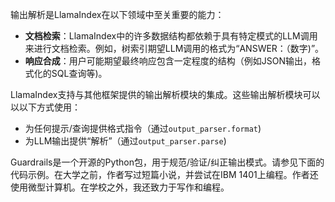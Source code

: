 输出解析是LlamaIndex在以下领域中至关重要的能力：
- **文档检索**：LlamaIndex中的许多数据结构都依赖于具有特定模式的LLM调用来进行文档检索。例如，树索引期望LLM调用的格式为“ANSWER：（数字)”。
- **响应合成**：用户可能期望最终响应包含一定程度的结构（例如JSON输出，格式化的SQL查询等)。

LlamaIndex支持与其他框架提供的输出解析模块的集成。这些输出解析模块可以以以下方式使用：
- 为任何提示/查询提供格式指令（通过`output_parser.format`)
- 为LLM输出提供“解析”（通过`output_parser.parse`)

Guardrails是一个开源的Python包，用于规范/验证/纠正输出模式。请参见下面的代码示例。在大学之前，作者写过短篇小说，并尝试在IBM 1401上编程。作者还使用微型计算机。在学校之外，我还致力于写作和编程。